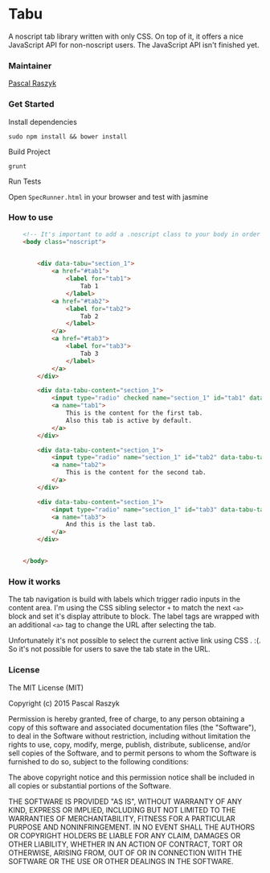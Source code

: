 Tabu
===

A noscript tab library written with only CSS.
On top of it, it offers a nice JavaScript API for non-noscript users.
The JavaScript API isn't finished yet.

### Maintainer

[Pascal Raszyk](https://github.com/posixpascal)

### Get Started

Install dependencies

`sudo npm install && bower install`

Build Project

`grunt`

Run Tests

Open `SpecRunner.html` in your browser and test with jasmine

### How to use


```html
	<!-- It's important to add a .noscript class to your body in order to use this script -->
	<body class="noscript">
	

		<div data-tabu="section_1">
			<a href="#tab1">
				<label for="tab1">
					Tab 1
				</label>
			<a href="#tab2">
				<label for="tab2">
					Tab 2
				</label>
			</a>
			<a href="#tab3">
				<label for="tab3">
					Tab 3
				</label>
			</a>
		</div>

		<div data-tabu-content="section_1">
			<input type="radio" checked name="section_1" id="tab1" data-tabu-tab="tab1">
			<a name="tab1">
				This is the content for the first tab.
				Also this tab is active by default.
			</a>
		</div>

		<div data-tabu-content="section_1">
			<input type="radio" name="section_1" id="tab2" data-tabu-tab="tab2">
			<a name="tab2">
				This is the content for the second tab.
			</a>
		</div>

		<div data-tabu-content="section_1">
			<input type="radio" name="section_1" id="tab3" data-tabu-tab="tab3">
			<a name="tab3">
				And this is the last tab.
			</a>
		</div>


	</body>
```

### How it works

The tab navigation is build with labels which trigger radio inputs in the content area.
I'm using the CSS sibling selector `+` to match the next `<a>` block and set it's display attribute to block.
The label tags are wrapped with an additional `<a>` tag to change the URL after selecting the tab.

Unfortunately it's not possible to select the current active link using CSS . :(. So it's not possible for users to save the tab state in the URL.

### License

The MIT License (MIT)

Copyright (c) 2015 Pascal Raszyk

Permission is hereby granted, free of charge, to any person obtaining a copy of
this software and associated documentation files (the "Software"), to deal in
the Software without restriction, including without limitation the rights to
use, copy, modify, merge, publish, distribute, sublicense, and/or sell copies of
the Software, and to permit persons to whom the Software is furnished to do so,
subject to the following conditions:

The above copyright notice and this permission notice shall be included in all
copies or substantial portions of the Software.

THE SOFTWARE IS PROVIDED "AS IS", WITHOUT WARRANTY OF ANY KIND, EXPRESS OR
IMPLIED, INCLUDING BUT NOT LIMITED TO THE WARRANTIES OF MERCHANTABILITY, FITNESS
FOR A PARTICULAR PURPOSE AND NONINFRINGEMENT. IN NO EVENT SHALL THE AUTHORS OR
COPYRIGHT HOLDERS BE LIABLE FOR ANY CLAIM, DAMAGES OR OTHER LIABILITY, WHETHER
IN AN ACTION OF CONTRACT, TORT OR OTHERWISE, ARISING FROM, OUT OF OR IN
CONNECTION WITH THE SOFTWARE OR THE USE OR OTHER DEALINGS IN THE SOFTWARE.

